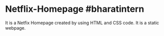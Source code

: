 # Netflix-Homepage #bharatintern
It is a Netfix Homepage created by using HTML and CSS code.
It is a static webpage.
